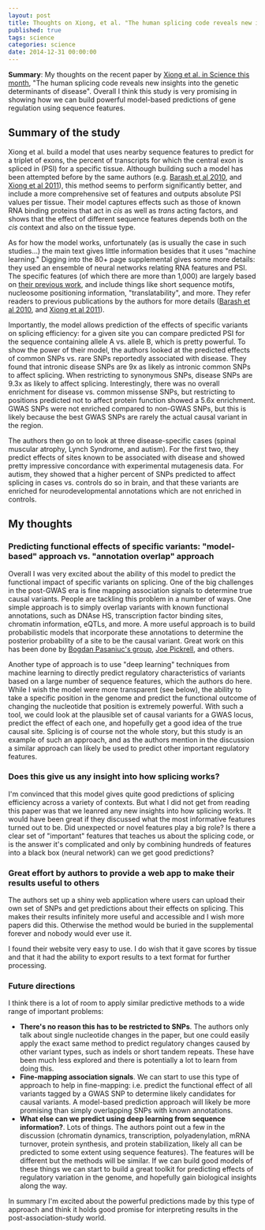 ```yaml
---
layout: post
title: Thoughts on Xiong, et al. "The human splicing code reveals new insights into the genetic determinants of disease"
published: true
tags: science
categories: science
date: 2014-12-31 00:00:00
---
```


**Summary**: My thoughts on the recent paper by [Xiong et al. in Science this month](http://www.sciencemag.org/content/early/2014/12/17/science.1254806.full), "The human splicing code reveals new insights into the genetic determinants of disease". Overall I think this study is very promising in showing how we can build powerful model-based predictions of gene regulation using sequence features. 

## Summary of the study

Xiong et al. build a model that uses nearby sequence features to predict for a triplet of exons, the percent of transcripts for which the central exon is spliced in (PSI) for a specific tissue. Although building such a model has been attempted before by the same authors (e.g. [Barash et al 2010](http://www.nature.com/nature/journal/v465/n7294/full/nature09000.html), and [Xiong et al 2011](http://bioinformatics.oxfordjournals.org/content/27/18/2554.long)), this method seems to perform significantly better, and include a more comprehensive set of features and outputs absolute PSI values per tissue. Their model captures effects such as those of known RNA binding proteins that act in *cis* as well as *trans* acting factors, and shows that the effect of different sequence features depends both on the *cis* context and also on the tissue type.

As for how the model works, unfortunately (as is usually the case in such studies...) the main text gives little information besides that it uses "machine learning." Digging into the 80+ page supplemental gives some more details: they used an ensemble of neural networks relating RNA features and PSI. The specific features (of which there are more than 1,000) are largely based on [their previous work](http://www.nature.com/nature/journal/v465/n7294/full/nature09000.html), and include things like short sequence motifs, nucleosome positioning information, "translatability", and more. They refer readers to previous publications by the authors for more details ([Barash et al 2010](http://www.nature.com/nature/journal/v465/n7294/full/nature09000.html), and [Xiong et al 2011](http://bioinformatics.oxfordjournals.org/content/27/18/2554.long)).

Importantly, the model allows prediction of the effects of specific variants on splicing efficiency: for a given site you can compare predicted PSI for the sequence containing allele A vs. allele B, which is pretty powerful. To show the power of their model, the authors looked at the predicted effects of common SNPs vs. rare SNPs reportedly associated with disease. They found that intronic disease SNPs are 9x as likely as intronic common SNPs to affect splicing. When restricting to synonymous SNPs, disease SNPs are 9.3x as likely to affect splicing. Interestingly, there was no overall enrichment for disease vs. common missense SNPs, but restricting to positions predicted not to affect protein function showed a 5.6x enrichment. GWAS SNPs were not enriched compared to non-GWAS SNPs, but this is likely because the best GWAS SNPs are rarely the actual causal variant in the region.

The authors then go on to look at three disease-specific cases (spinal muscular atrophy, Lynch Syndrome, and autism). For the first two, they predict effects of sites known to be associated with disease and showed pretty impressive concordance with experimental mutagenesis data. For autism, they showed that a higher percent of SNPs predicted to affect splicing in cases vs. controls do so in brain, and that these variants are enriched for neurodevelopmental annotations which are not enriched in controls.

## My thoughts

### Predicting functional effects of specific variants: "model-based" approach vs. "annotation overlap" approach

Overall I was very excited about the ability of this model to predict the functional impact of specific variants on splicing. One of the big challenges in the post-GWAS era is fine mapping association signals to determine true causal variants. People are tackling this problem in a number of ways. One simple approach is to simply overlap variants with known functional annotations, such as DNAse HS, transcription factor binding sites, chromatin information, eQTLs, and more. A more useful approach is to build probabilistic models that incorporate these annotations to determine the posterior probability of a site to be the causal variant. Great work on this has been done by [Bogdan Pasaniuc's group](http://www.plosgenetics.org/article/info%3Adoi%2F10.1371%2Fjournal.pgen.1004722), [Joe Pickrell](http://www.cell.com/ajhg/abstract/S0002-9297%2814%2900106-2), and others.

Another type of approach is to use "deep learning" techniques from machine learning to directly predict regulatory characteristics of variants based on a large number of sequence features, which the authors do here. While I wish the model were more transparent (see below), the ability to take a specific position in the genome and predict the functional outcome of changing the nucleotide that position is extremely powerful. With such a tool, we could look at the plausible set of causal variants for a GWAS locus, predict the effect of each one, and hopefully get a good idea of the true causal site. Splicing is of course not the whole story, but this study is an example of such an approach, and as the authors mention in the discussion a similar approach can likely be used to predict other important regulatory features.

### Does this give us any insight into how splicing works?

I'm convinced that this model gives quite good predictions of splicing efficiency across a variety of contexts. But what I did not get from reading this paper was that we leanred any new insights into how splicing works. It would have been great if they discussed what the most informative features turned out to be. Did unexpected or novel features play a big role? Is there a clear set of "important" features that teaches us about the splicing code, or is the answer it's complicated and only by combining hundreds of features into a black box (neural network) can we get good predictions? 

### Great effort by authors to provide a web app to make their results useful to others

The authors set up a shiny web application where users can upload their own set of SNPs and get predictions about their effects on splicing. This makes their results infinitely more useful and accessible and I wish more papers did this. Otherwise the method would be buried in the supplemental forever and nobody would ever use it.

I found their website very easy to use. I do wish that it gave scores by tissue and that it had the ability to export results to a text format for further processing.

### Future directions

I think there is a lot of room to apply similar predictive methods to a wide range of important problems:

* **There's no reason this has to be restricted to SNPs**. The authors only talk about single nucleotide changes in the paper, but one could easily apply the exact same method to predict regulatory changes caused by other variant types, such as indels or short tandem repeats. These have been much less explored and there is potentially a lot to learn from doing this.
* **Fine-mapping association signals**. We can start to use this type of approach to help in fine-mapping: i.e. predict the functional effect of all variants tagged by a GWAS SNP to determine likely candidates for causal variants. A model-based prediction approach will likely be more promising than simply overlapping SNPs with known annotations.
* **What else can we predict using deep learning from sequence information?**. Lots of things. The authors point out a few in the discussion (chromatin dynamics, transcription, polyadenylation, mRNA turnover, protein synthesis, and protein stabilization, likely all can be predicted to some extent using sequence features). The features will be different but the methods will be similar. If we can build good models of these things we can start to build a great toolkit for predicting effects of regulatory variation in the genome, and hopefully gain biological insights along the way.

In summary I'm excited about the powerful predictions made by this type of approach and think it holds good promise for interpreting results in the post-association-study world.


